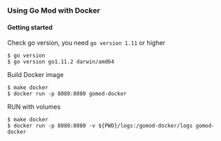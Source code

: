 ### Using Go Mod with Docker

#### Getting started

Check go version, you need `go version 1.11` or higher
```shell
$ go version
$ go version go1.11.2 darwin/amd64
```

Build Docker image
```shell
$ make docker
$ docker run -p 8080:8080 gomod-docker
```

RUN with volumes
```shell
$ make docker
$ docker run -p 8080:8080 -v ${PWD}/logs:/gomod-docker/logs gomod-docker
```